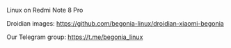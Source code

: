 Linux on Redmi Note 8 Pro

Droidian images: https://github.com/begonia-linux/droidian-xiaomi-begonia

Our Telegram group: https://t.me/begonia_linux
